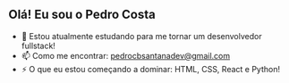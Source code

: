 ## Olá! Eu sou o Pedro Costa

- 🌱 Estou atualmente estudando para me tornar um desenvolvedor fullstack! 
- 📫 Como me encontrar: pedrocbsantanadev@gmail.com
- ⚡ O que eu estou começando a dominar: HTML, CSS, React e Python!

